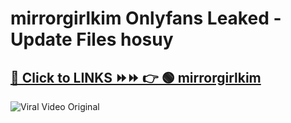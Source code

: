
 # mirrorgirlkim Onlyfans Leaked - Update Files hosuy

## <h2><a href="https://clipsfans.com/mirrorgirlkim&ref=git">🔗 Click to LINKS ⏩⏩ 👉 🟢 mirrorgirlkim </a></h2>

<a href="https://clipsfans.com/mirrorgirlkim&ref=git" rel="nofollow" data-target="animated-image.originalLink"><img src="https://i.ibb.co.com/xMMVF88/686577567.gif" alt="Viral Video Original" style="max-width: 100%; display: inline-block;" data-target="animated-image.originalImage"></a>

